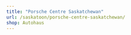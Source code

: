 ```yaml
---
title: "Porsche Centre Saskatchewan"
url: /saskatoon/porsche-centre-saskatchewan/
shop: Autohaus
---
```

